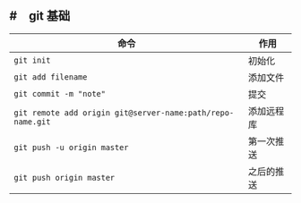 #　git 基础
------
命令|作用
-- | --
`git init`|初始化
`git add filename`| 添加文件
`git commit -m "note"`| 提交
`git remote add origin git@server-name:path/repo-name.git`| 添加远程库
`git push -u origin master`|第一次推送
`git push origin master`| 之后的推送




